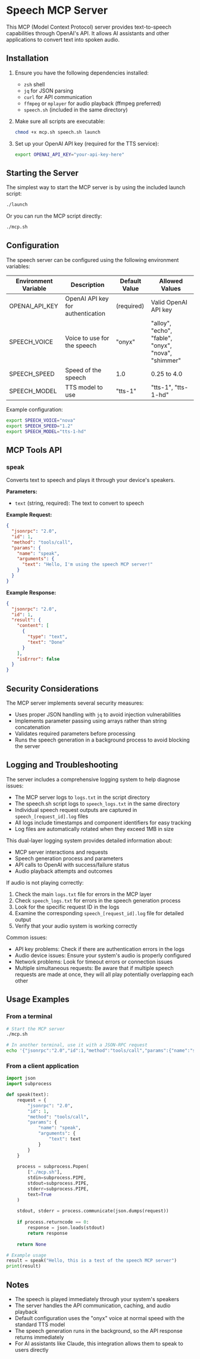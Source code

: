 # Speech MCP Server

This MCP (Model Context Protocol) server provides text-to-speech capabilities through OpenAI's API. It allows AI assistants and other applications to convert text into spoken audio.

## Installation

1. Ensure you have the following dependencies installed:
   - `zsh` shell
   - `jq` for JSON parsing
   - `curl` for API communication
   - `ffmpeg` or `mplayer` for audio playback (ffmpeg preferred)
   - `speech.sh` (included in the same directory)

2. Make sure all scripts are executable:
   ```bash
   chmod +x mcp.sh speech.sh launch
   ```

3. Set up your OpenAI API key (required for the TTS service):
   ```bash
   export OPENAI_API_KEY="your-api-key-here"
   ```

## Starting the Server

The simplest way to start the MCP server is by using the included launch script:

```bash
./launch
```

Or you can run the MCP script directly:

```bash
./mcp.sh
```

## Configuration

The speech server can be configured using the following environment variables:

| Environment Variable | Description | Default Value | Allowed Values |
|---------------------|-------------|---------------|----------------|
| OPENAI_API_KEY      | OpenAI API key for authentication | (required) | Valid OpenAI API key |
| SPEECH_VOICE        | Voice to use for the speech | "onyx" | "alloy", "echo", "fable", "onyx", "nova", "shimmer" |
| SPEECH_SPEED        | Speed of the speech | 1.0 | 0.25 to 4.0 |
| SPEECH_MODEL        | TTS model to use | "tts-1" | "tts-1", "tts-1-hd" |

Example configuration:
```bash
export SPEECH_VOICE="nova"
export SPEECH_SPEED="1.2"
export SPEECH_MODEL="tts-1-hd"
```

## MCP Tools API

### speak

Converts text to speech and plays it through your device's speakers.

**Parameters:**
- `text` (string, required): The text to convert to speech

**Example Request:**
```json
{
  "jsonrpc": "2.0",
  "id": 1,
  "method": "tools/call",
  "params": {
    "name": "speak",
    "arguments": {
      "text": "Hello, I'm using the speech MCP server!"
    }
  }
}
```

**Example Response:**
```json
{
  "jsonrpc": "2.0",
  "id": 1,
  "result": {
    "content": [
      {
        "type": "text",
        "text": "Done"
      }
    ],
    "isError": false
  }
}
```

## Security Considerations

The MCP server implements several security measures:
- Uses proper JSON handling with `jq` to avoid injection vulnerabilities
- Implements parameter passing using arrays rather than string concatenation
- Validates required parameters before processing
- Runs the speech generation in a background process to avoid blocking the server

## Logging and Troubleshooting

The server includes a comprehensive logging system to help diagnose issues:

- The MCP server logs to `logs.txt` in the script directory
- The speech.sh script logs to `speech_logs.txt` in the same directory
- Individual speech request outputs are captured in `speech_[request_id].log` files
- All logs include timestamps and component identifiers for easy tracking
- Log files are automatically rotated when they exceed 1MB in size

This dual-layer logging system provides detailed information about:
- MCP server interactions and requests
- Speech generation process and parameters
- API calls to OpenAI with success/failure status
- Audio playback attempts and outcomes

If audio is not playing correctly:
1. Check the main `logs.txt` file for errors in the MCP layer
2. Check `speech_logs.txt` for errors in the speech generation process
3. Look for the specific request ID in the logs 
4. Examine the corresponding `speech_[request_id].log` file for detailed output
5. Verify that your audio system is working correctly

Common issues:
- API key problems: Check if there are authentication errors in the logs
- Audio device issues: Ensure your system's audio is properly configured
- Network problems: Look for timeout errors or connection issues
- Multiple simultaneous requests: Be aware that if multiple speech requests are made at once, they will all play potentially overlapping each other

## Usage Examples

### From a terminal

```bash
# Start the MCP server
./mcp.sh

# In another terminal, use it with a JSON-RPC request
echo '{"jsonrpc":"2.0","id":1,"method":"tools/call","params":{"name":"speak","arguments":{"text":"Hello world"}}}' | nc localhost 8123
```

### From a client application

```python
import json
import subprocess

def speak(text):
    request = {
        "jsonrpc": "2.0",
        "id": 1,
        "method": "tools/call",
        "params": {
            "name": "speak",
            "arguments": {
                "text": text
            }
        }
    }
    
    process = subprocess.Popen(
        ["./mcp.sh"],
        stdin=subprocess.PIPE,
        stdout=subprocess.PIPE,
        stderr=subprocess.PIPE,
        text=True
    )
    
    stdout, stderr = process.communicate(json.dumps(request))
    
    if process.returncode == 0:
        response = json.loads(stdout)
        return response
    
    return None

# Example usage
result = speak("Hello, this is a test of the speech MCP server")
print(result)
```

## Notes

- The speech is played immediately through your system's speakers
- The server handles the API communication, caching, and audio playback
- Default configuration uses the "onyx" voice at normal speed with the standard TTS model
- The speech generation runs in the background, so the API response returns immediately
- For AI assistants like Claude, this integration allows them to speak to users directly 